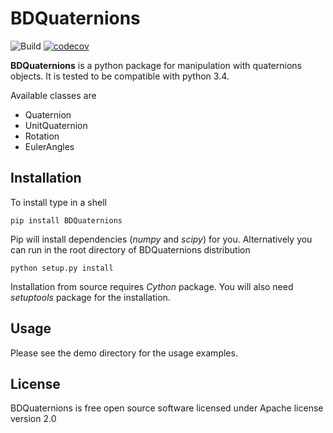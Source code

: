 # BDQuaternions

![Build](https://github.com/bond-anton/BDQuaternions/workflows/Build/badge.svg)
[![codecov](https://codecov.io/gh/bond-anton/BDQuaternions/branch/master/graph/badge.svg)](https://codecov.io/gh/bond-anton/BDQuaternions)

**BDQuaternions** is a python package for manipulation with quaternions objects.
It is tested to be compatible with python 3.4.

Available classes are
* Quaternion
* UnitQuaternion
* Rotation
* EulerAngles

## Installation

To install type in a shell
```shell
pip install BDQuaternions
```
Pip will install dependencies (*numpy* and *scipy*) for you.
Alternatively you can run in the root directory of BDQuaternions distribution
```shell
python setup.py install
```
Installation from source requires *Cython* package.
You will also need *setuptools* package for the installation.
## Usage

Please see the demo directory for the usage examples.

## License

BDQuaternions is free open source software licensed under Apache license version 2.0

